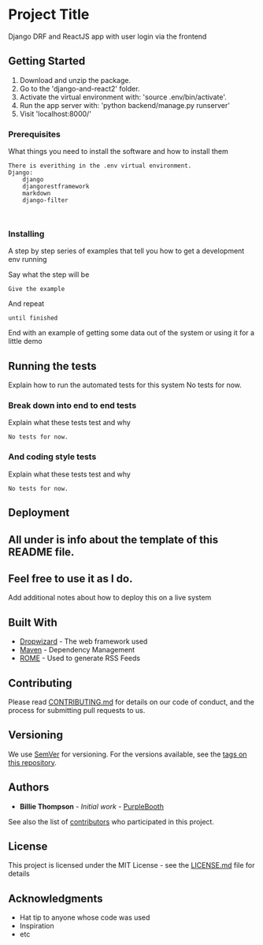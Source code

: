 # Project Title

Django DRF and ReactJS app with user login via the frontend

## Getting Started

1. Download and unzip the package.
2. Go to the 'django-and-react2' folder.
3. Activate the virtual environment with:
    'source .env/bin/activate'.
4. Run the app server with:
    'python backend/manage.py runserver'
5. Visit 'localhost:8000/'

### Prerequisites

What things you need to install the software and how to install them

```
There is everithing in the .env virtual environment.
Django:
    django
    djangorestframework
    markdown
    django-filter



```

### Installing

A step by step series of examples that tell you how to get a development env running

Say what the step will be

```
Give the example
```

And repeat

```
until finished
```

End with an example of getting some data out of the system or using it for a little demo

## Running the tests

Explain how to run the automated tests for this system
No tests for now.

### Break down into end to end tests

Explain what these tests test and why

```
No tests for now.
```

### And coding style tests

Explain what these tests test and why

```
No tests for now.
```

## Deployment
## All under is info about the template of this README file.
## Feel free to use it as I do.
Add additional notes about how to deploy this on a live system

## Built With

* [Dropwizard](http://www.dropwizard.io/1.0.2/docs/) - The web framework used
* [Maven](https://maven.apache.org/) - Dependency Management
* [ROME](https://rometools.github.io/rome/) - Used to generate RSS Feeds

## Contributing

Please read [CONTRIBUTING.md](https://gist.github.com/PurpleBooth/b24679402957c63ec426) for details on our code of conduct, and the process for submitting pull requests to us.

## Versioning

We use [SemVer](http://semver.org/) for versioning. For the versions available, see the [tags on this repository](https://github.com/your/project/tags). 

## Authors

* **Billie Thompson** - *Initial work* - [PurpleBooth](https://github.com/PurpleBooth)

See also the list of [contributors](https://github.com/your/project/contributors) who participated in this project.

## License

This project is licensed under the MIT License - see the [LICENSE.md](LICENSE.md) file for details

## Acknowledgments

* Hat tip to anyone whose code was used
* Inspiration
* etc
